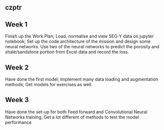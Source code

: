 ## czptr
## Week 1  

Finish up the Work Plan; Load, normalise and view SEG-Y data on jupyter notebook; Set up the code architecture of the mission and design some neural networks. Use two of the neural networks to predict the porosity and shale/sandstone portion from Excel data and record the loss.

## Week 2  

Have done the first model; Implement many data loading and augmentation methods; Get models for exercises as well.


## Week 3  

Have done the set-up for both Feed forward and Convolutional Neural Networks training; Get a lot different of methods to test the model performance
